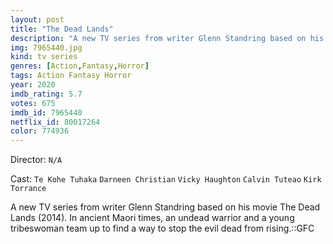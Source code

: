 ```yaml
---
layout: post
title: "The Dead Lands"
description: "A new TV series from writer Glenn Standring based on his movie The Dead Lands (2014). In ancient Maori times, an undead warrior and a young tribeswoman team up to find a way to stop the evil dead from rising.::GFC.."
img: 7965440.jpg
kind: tv series
genres: [Action,Fantasy,Horror]
tags: Action Fantasy Horror 
year: 2020
imdb_rating: 5.7
votes: 675
imdb_id: 7965440
netflix_id: 80017264
color: 774936
---
```

Director: `N/A`  

Cast: `Te Kohe Tuhaka` `Darneen Christian` `Vicky Haughton` `Calvin Tuteao` `Kirk Torrance` 

A new TV series from writer Glenn Standring based on his movie The Dead Lands (2014). In ancient Maori times, an undead warrior and a young tribeswoman team up to find a way to stop the evil dead from rising.::GFC